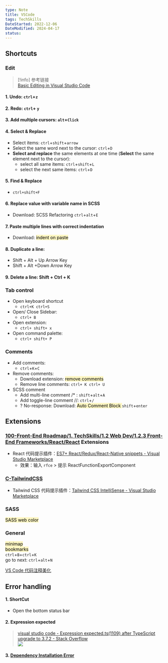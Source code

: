 ```yaml
---
type: Note
title: VSCode
tags: TechSkills
DateStarted: 2022-12-06
DateModified: 2024-04-17
status: 
---
```


## Shortcuts

### Edit

> [!info] 参考链接  
> [Basic Editing in Visual Studio Code](https://code.visualstudio.com/docs/editor/codebasics#_find-and-replace)

#### 1. Undo: `ctrl`+`z`

#### 2. Redo: `ctrl`+ `y`

#### 3. Add multiple cursors: `alt`+`Click`

#### 4. Select & Replace

- Select items: `ctrl`+`shift`+`arrow`
- Select the same word next to the cursor: `ctrl`+`D`
- **Select and replace** the same elements at one time (**Select** the same element next to the cursor):
  - select all same items: `ctrl`+`shift`+`L`
  - select the next same items: `ctrl`+`D`

#### 5. Find & Replace

- `ctrl+shift+F`

#### 6. Replace value with variable name in SCSS

- Download: SCSS Refactoring `ctrl`+`alt`+`E`

#### 7. Paste multiple lines with correct indentation

- Download: <mark style="background: #FFF3A3A6;">indent on paste</mark>

#### 8. Duplicate a line:

- Shift + Alt + Up Arrow Key
- Shift + Alt +Down Arrow Key

#### 9. Delete a line: Shift + Ctrl + K

### Tab control

- Open keyboard shortcut
  - `ctrl+K ctrl+S`
- Open/ Close Sidebar:
  - `ctrl+ B`
- Open extension:
  - `ctrl+ shift+ x`
- Open command palette:
  - `ctrl+ shift+ P`

### Comments

- Add comments:
  - `ctrl`+`K`+`C`
- Remove comments:
  - Download extension: <mark style="background: #FFF3A3A6;">remove comments</mark>
  - Remove line comments: `ctrl+ K ctrl+ U`
- SCSS comment
  - Add multi-line comment /\* : `shift`+`alt`+`A`
  - Add toggle-line comment //: `ctrl`+`/`
  - ? No-response: Download: <mark style="background: #FFF3A3A6;">Auto Comment Block </mark>`shift`+`enter`

## Extensions

### [100-Front-End Roadmap/1. TechSkills/1.2 Web Dev/1.2.3 Front-End Frameworks/React/React](100-Front-End-Roadmap/1.-TechSkills/1.2-Web-Dev/1.2.3-Front-End-Frameworks/React/React) Extensions

- React 代码提示插件：[ES7+ React/Redux/React-Native snippets - Visual Studio Marketplace](https://marketplace.visualstudio.com/items?itemName=dsznajder.es7-react-js-snippets)
  - 效果：输入 `rfce` > 提示 ReactFunctionExportComponent

### [C-TailwindCSS](C-TailwindCSS)

- Tailwind CSS 代码提示插件：[Tailwind CSS IntelliSense - Visual Studio Marketplace](https://marketplace.visualstudio.com/items?itemName=bradlc.vscode-tailwindcss)

### SASS

<mark style="background: #FFF3A3A6;">SASS web color</mark>

### General

<mark style="background: #FFF3A3A6;">minimap</mark>  
<mark style="background: #FFF3A3A6;">bookmarks</mark>  
 `ctrl`+`B`+`ctrl`+`K`  
 go to next: `ctrl`+`alt`+`N`

[VS Code 代码注释美化](VS-Code-代码注释美化.md)

## Error handling

#### 1. ShortCut

- Open the bottom status bar

#### 2. Expression expected

> [visual studio code - Expression expected.ts(1109) after TypeScript upgrade to 3.7.2 - Stack Overflow](https://stackoverflow.com/questions/58820889/expression-expected-ts1109-after-typescript-upgrade-to-3-7-2)  
> ![](https://cdn.jsdelivr.net/gh/jenniferwonder/bimg/full-stack/Pasted-image-20221206124519.png)

#### 3. [Dependency Installation Error](Dependency-Installation-Error.md)
